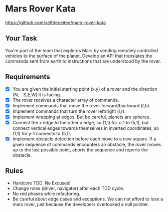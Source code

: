 # Mars Rover Kata

https://github.com/selfdeceited/mars-rover-kata

## Your Task
You’re part of the team that explores Mars by sending remotely controlled vehicles to the surface of the planet. Develop an API that translates the commands sent from earth to instructions that are understood by the rover.

## Requirements
 - [x] You are given the initial starting point (x,y) of a rover and the direction (N, - S,E,W) it is facing.
 - [x] The rover receives a character array of commands.
 - [x] Implement commands that move the rover forward/backward (f,b).
 - [x] Implement commands that turn the rover left/right (l,r).
 - [x] Implement wrapping at edges. But be careful, planets are spheres.
 - [x] Connect the x edge to the other x edge, so (1,1) for x-1 to (5,1), but connect vertical edges towards themselves in inverted coordinates, so (1,1) for y-1 connects to (5,1).
 - [x] Implement obstacle detection before each move to a new square. If a given sequence of commands encounters an obstacle, the rover moves up to the last possible point, aborts the sequence and reports the obstacle.

## Rules
 - Hardcore TDD. No Excuses!
 - Change roles (driver, navigator) after each TDD cycle.
 - No red phases while refactoring.
 - Be careful about edge cases and exceptions. We can not afford to lose a mars rover, just because the developers overlooked a null pointer.
